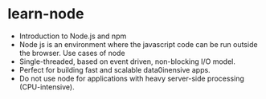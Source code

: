 # learn-node

- Introduction to Node.js and npm
- Node js is an environment where the javascript code can be run outside the browser.
  Use cases of node
 - Single-threaded, based on event driven, non-blocking I/O model.
 - Perfect for building fast and scalable data0inensive apps.
 - Do not use node for applications with heavy server-side processing (CPU-intensive).

